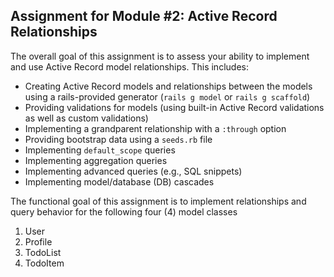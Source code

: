 ## Assignment for Module #2: Active Record Relationships

The overall goal of this assignment is to assess your ability to implement and use Active Record model relationships. 
This includes:

  * Creating Active Record models and relationships between the models using a rails-provided generator (`rails g model` or `rails g scaffold`)
  * Providing validations for models (using built-in Active Record validations as well as custom validations)
  * Implementing a grandparent relationship with a `:through` option
  * Providing bootstrap data using a `seeds.rb` file
  * Implementing `default_scope` queries
  * Implementing aggregation queries
  * Implementing advanced queries (e.g., SQL snippets)
  * Implementing model/database (DB) cascades

The functional goal of this assignment is to implement relationships and 
query behavior for the following four (4) model classes

  1. User
  2. Profile
  3. TodoList
  4. TodoItem